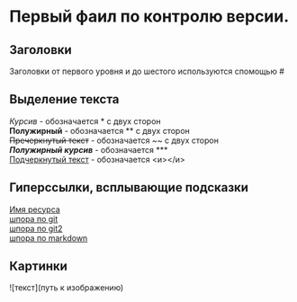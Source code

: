 # Первый фаил по контролю версии.   
## Заголовки    
Заголовки от первого уровня и до шестого используются спомощью #      

## Выделение текста

*Курсив* - обозначается * с двух сторон   
**Полужирный** - обозначается ** с двух сторон   
~~Пречеркнутый текст~~ - обозначается ~~ с двух сторон   
***Полужирный курсив*** - обозначается ***   
<u>Подчеркнутый текст</u> - обозначается <и></и>

## Гиперссылки, всплывающие подсказки   
[Имя ресурса](ссылка "Всплывающая подсказка")    
[шпора по git](https://habr.com/ru/companies/ruvds/articles/599929)   
[шпора по git2](https://git-scm.com/book/ru/v2)   
[шпора по markdown](https://github.com/sandino/Markdown-Cheatsheet?ysclid=lphi68tt98345019235)   

## Картинки   
![текст](путь к изображению)